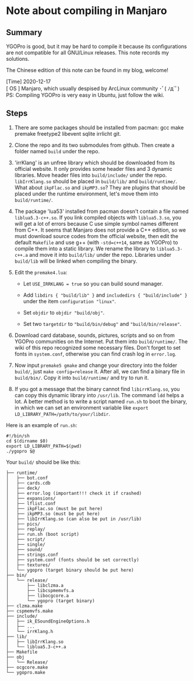 # Note about compiling in Manjaro

## Summary

YGOPro is good, but it may be hard to compile it because its configurations are not compatible for all GNU/Linux releases. This note records my solutions.

The Chinese edition of this note can be found in my blog, welcome!

[Time] 2020-12-17  
[ OS ] Manjaro, which usually despised by ArcLinux community ･ﾟ( ﾉд`ﾟ)  
PS: Compiling YGOPro is very easy in Ubuntu, just follow the wiki.

## Steps

1. There are some packages should be installed from pacman:  gcc make premake freetype2 libevent sqlite irrlicht git.
2. Clone the repo and its two submodules from github. Then create a folder named `build` under the repo.
3. 'irrKlang' is an unfree library which should be downloaded from its official website. It only provides some header files and 3 dynamic libraries. Move header files into `build/include/` under the repo. `libIrrKlang.so` should be placed in `build/lib/` and `build/runtime/`. What about `ikpFlac.so` and `ikpMP3.so`? They are plugins that should be placed under the runtime environment, let's move them into `build/runtime/`.
4. The package 'lua53' installed from pacman doesn't contain a file named `liblua5.3-c++.so`. If you link compiled objects with `liblua5.3.so`, you will get a lot of errors because C use simple symbol names different from C++. It seems that Manjaro does not provide a C++ edition, so we must download source codes from the official website, then edit the default `Makefile` and use g++ (with `-std=c++14`, same as YGOPro) to compile them into a static library. We rename the library to `liblua5.3-c++.a` and move it into `build/lib/` under the repo. Libraries under `build/lib` will be linked when compiling the binary.
5. Edit the `premake4.lua`:
   
     * Let `USE_IRRKLANG = true` so you can build sound manager.
     * Add `libdirs { "build/lib" }` and `includedirs { "build/include" }` under the item `configuration "linux"`.
     
     * Set `objdir` to `objdir "build/obj"`.
     * Set two `targetdir` to `"build/bin/debug"` and `"build/bin/release"`.
6. Download card database, sounds, pictures, scripts and so on from YGOPro communities on the Internet. Put them into `build/runtime/`. The wiki of this repo recognized some necessary files. Don't forget to set fonts in `system.conf`, otherwise you can find crash log in `error.log`.
7. Now input `premake5 gmake` and change your directory into the folder `build/`, just `make config=release` it. After all, we can find a binary file in `build/bin/`. Copy it into `build/runtime/` and try to run it.
8. If you got a message that the binary cannot find `libirrKlang.so`, you can copy this dynamic library into `/usr/lib`. The command `ldd` helps a lot. A better method is to write a script named `run.sh` to boot the binary, in which we can set an environment variable like `export LD_LIBRARY_PATH=/path/to/your/libdir`.

Here is an example of `run.sh`:

```shell
#!/bin/sh
cd $(dirname $0)
export LD_LIBRARY_PATH=$(pwd)
./ygopro $@
```

Your `build/` should be like this:

```plain
├── runtime/
│   ├── bot.conf
│   ├── cards.cdb
│   ├── deck/
│   ├── error.log (important!!! check it if crashed)
│   ├── expansions/
│   ├── lflist.conf
│   ├── ikpFlac.so (must be put here)
│   ├── ikpMP3.so (must be put here)
│   ├── libIrrKlang.so (can also be put in /usr/lib)
│   ├── pics/
│   ├── replay/
│   ├── run.sh (boot script)
│   ├── script/
│   ├── single/
│   ├── sound/
│   ├── strings.conf
│   ├── system.conf (fonts should be set correctly)
│   ├── textures/
│   └── ygopro (target binary should be put here)
├── bin/
│   └── release/
│       ├── libclzma.a
│       ├── libcspmemvfs.a
│       ├── libocgcore.a
│       └── ygopro (target binary)
├── clzma.make
├── cspmemvfs.make
├── include/
│   ├── ik_ESoundEngineOptions.h
│   ├── ...
│   └── irrKlang.h
├── lib/
│   ├── libIrrKlang.so
│   └── liblua5.3-c++.a
├── Makefile
├── obj
│   └── Release/
├── ocgcore.make
└── ygopro.make
```
